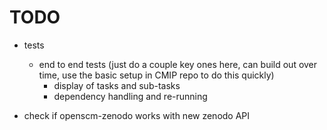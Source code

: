 # TODO

- tests

  - end to end tests (just do a couple key ones here, can build out over time, use the basic setup in CMIP repo to do this quickly)
    - display of tasks and sub-tasks
    - dependency handling and re-running

- check if openscm-zenodo works with new zenodo API
